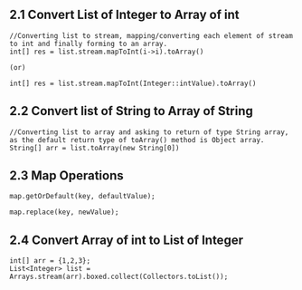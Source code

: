 ## 2.1 Convert List of Integer to Array of int

```
//Converting list to stream, mapping/converting each element of stream to int and finally forming to an array.
int[] res = list.stream.mapToInt(i->i).toArray()

(or)

int[] res = list.stream.mapToInt(Integer::intValue).toArray()

```

## 2.2 Convert list of String to Array of String 

```
//Converting list to array and asking to return of type String array, as the default return type of toArray() method is Object array.
String[] arr = list.toArray(new String[0])
```

## 2.3 Map Operations

```
map.getOrDefault(key, defaultValue);

map.replace(key, newValue);

```

## 2.4 Convert Array of int to List of Integer

```
int[] arr = {1,2,3};
List<Integer> list = Arrays.stream(arr).boxed.collect(Collectors.toList());

```
